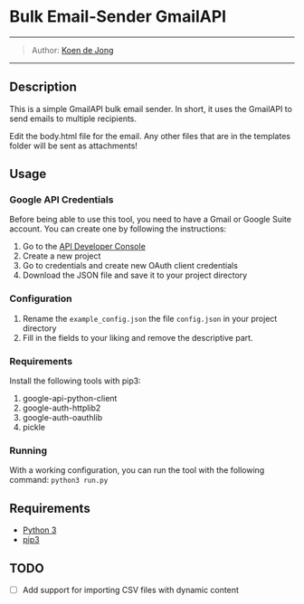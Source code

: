 # Bulk Email-Sender GmailAPI 
___
> Author: [Koen de Jong](https://www.koendejong.net)
___

## Description
This is a simple GmailAPI bulk email sender. 
In short, it uses the GmailAPI to send emails to multiple recipients.

Edit the body.html file for the email. Any other files that are in the templates folder will be sent as attachments!

## Usage

### Google API Credentials
Before being able to use this tool, you need to have a Gmail or Google Suite account. 
You can create one by following the instructions:
1. Go to the [API Developer Console](https://console.cloud.google.com/apis/dashboard)
2. Create a new project
3. Go to credentials and create new OAuth client credentials
4. Download the JSON file and save it to your project directory

### Configuration
1. Rename the `example_config.json` the file `config.json` in your project directory
2. Fill in the fields to your liking and remove the descriptive part.

### Requirements
Install the following tools with pip3:
1. google-api-python-client 
2. google-auth-httplib2 
3. google-auth-oauthlib
4. pickle

### Running 
With a working configuration, you can run the tool with the following command:
`python3 run.py`

## Requirements
* [Python 3](https://www.python.org/downloads/)
* [pip3](https://pypi.org/project/pip/)

## TODO
* [ ] Add support for importing CSV files with dynamic content
